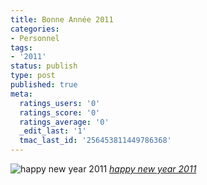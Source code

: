 ```yaml
---
title: Bonne Année 2011
categories:
- Personnel
tags:
- '2011'
status: publish
type: post
published: true
meta:
  ratings_users: '0'
  ratings_score: '0'
  ratings_average: '0'
  _edit_last: '1'
  tmac_last_id: '256453811449786368'
---
```

<img src="http://farm4.static.flickr.com/3186/2485427817_880805d90e.jpg" alt="happy new year 2011" />
<em><a title="photo sharing" href="http://www.flickr.com/photos/sandroriva/2485427817/">happy new year 2011</a></em>
